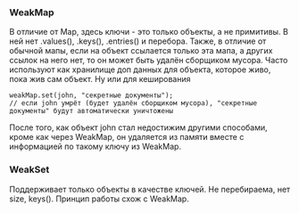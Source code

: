 ### WeakMap
В отличие от Map, здесь ключи - это только объекты, а не примитивы. В ней нет .values(), .keys(), .entries() и перебора.
Также, в отличие от обычной мапы, если на объект ссылается только эта мапа, а других ссылок на него нет, то он может быть
удалён сборщиком мусора.
Часто используют как хранилище доп данных для объекта, которое живо, пока жив сам объект. Ну или для кеширования
```
weakMap.set(john, "секретные документы");
// если john умрёт (будет удалён сборщиком мусора), "секретные документы" будут автоматически уничтожены
```
После того, как объект john стал недостижим другими способами,
кроме как через WeakMap, он удаляется из памяти вместе с информацией по такому ключу из WeakMap.

### WeakSet
Поддерживает только объекты в качестве ключей. Не перебираема, нет size, keys().
Принцип работы схож с WeakMap.
